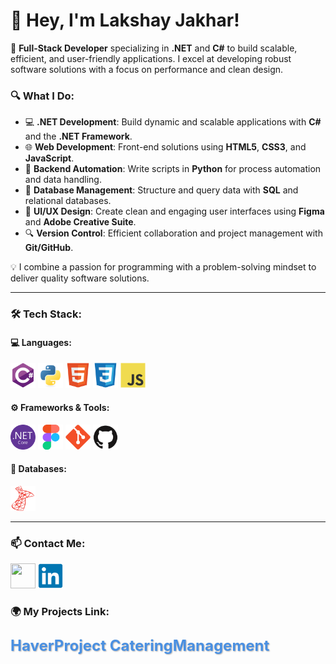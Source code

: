# 👋 Hey, I'm Lakshay Jakhar!

🚀 **Full-Stack Developer** specializing in **.NET** and **C#** to build scalable, efficient, and user-friendly applications. I excel at developing robust software solutions with a focus on performance and clean design.

### 🔍 **What I Do**:
- 💻 **.NET Development**: Build dynamic and scalable applications with **C#** and the **.NET Framework**.  
- 🌐 **Web Development**: Front-end solutions using **HTML5**, **CSS3**, and **JavaScript**.  
- 🐍 **Backend Automation**: Write scripts in **Python** for process automation and data handling.  
- 🔧 **Database Management**: Structure and query data with **SQL** and relational databases.  
- 🎨 **UI/UX Design**: Create clean and engaging user interfaces using **Figma** and **Adobe Creative Suite**.  
- 🔍 **Version Control**: Efficient collaboration and project management with **Git/GitHub**.

💡 I combine a passion for programming with a problem-solving mindset to deliver quality software solutions.

---

### 🛠️ **Tech Stack**:

#### 💻 **Languages**:
<p align="left">
  <img src="https://github.com/devicons/devicon/blob/master/icons/csharp/csharp-original.svg" width="40" height="40" />
  <img src="https://github.com/devicons/devicon/blob/master/icons/python/python-original.svg" width="40" height="40" />
  <img src="https://github.com/devicons/devicon/blob/master/icons/html5/html5-original.svg" width="40" height="40" />
  <img src="https://github.com/devicons/devicon/blob/master/icons/css3/css3-original.svg" width="40" height="40" />
  <img src="https://github.com/devicons/devicon/blob/master/icons/javascript/javascript-original.svg" width="40" height="40" />
</p>

#### ⚙️ **Frameworks & Tools**:
<p align="left">
  <img src="https://github.com/devicons/devicon/blob/master/icons/dotnetcore/dotnetcore-original.svg" width="40" height="40" />
  <img src="https://github.com/devicons/devicon/blob/master/icons/figma/figma-original.svg" width="40" height="40" />
  <img src="https://github.com/devicons/devicon/blob/master/icons/git/git-original.svg" width="40" height="40" />
  <img src="https://github.com/devicons/devicon/blob/master/icons/github/github-original.svg" width="40" height="40" />
</p>

#### 💾 **Databases**:
<p align="left">
  <img src="https://github.com/devicons/devicon/blob/master/icons/microsoftsqlserver/microsoftsqlserver-plain.svg" width="40" height="40" />
</p>

---

### 📫 **Contact Me**:
<p align="left">
  <a href="mailto:lakshayjakhar880@gmail.com"><img src="https://upload.wikimedia.org/wikipedia/commons/7/7e/Gmail_icon_%282020%29.svg" width="40" height="40" /></a>
  <a href="https://www.linkedin.com/in/lakshay-jakhar-326b1b2b0"><img src="https://github.com/devicons/devicon/blob/master/icons/linkedin/linkedin-original.svg" width="40" height="40" /></a>
</p>

### 🌍 **My Projects Link**:
<p align="left" style="font-size: 24px; font-weight: bold; color: #4A90E2; text-shadow: 1px 1px 2px rgba(0, 0, 0, 0.3);">
  <a href="[https://lakshayjakhar.com](https://haverproject1.azurewebsites.net/)" style="color: #4A90E2; text-decoration: none; transition: color 0.3s;">HaverProject</a>
  <a href="[[https://lakshayjakhar.com](https://haverproject1.azurewebsites.net/)](https://cateringmanagement2024.azurewebsites.net/)" style="color: #4A90E2; text-decoration: none; transition: color 0.3s;">CateringManagement</a>
</p>
